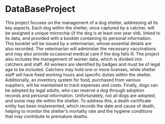 # DataBaseProject
This project focuses on the management of a dog shelter, addressing all its key aspects. Each dog within the shelter, once captured by a catcher, will be assigned a unique microchip (if the dog is at least one year old), linked to its data, and provided with a booklet containing its personal information. This booklet will be issued by a veterinarian, whose essential details are also recorded. The veterinarian will administer the necessary vaccinations and may also provide occasional medical care if the dog falls ill. The project also includes the management of worker data, which is divided into catchers and staff. All workers are identified by badges and must be of legal age to be included. Catchers may hold one or more licenses, while shelter staff will have fixed working hours and specific duties within the shelter. Additionally, an inventory system for food, purchased from various suppliers, will be maintained to track expenses and costs. Finally, dogs can be adopted by legal adults, who can reserve a dog through adoption records and personal information. Unfortunately, not all dogs are adopted, and some may die within the shelter. To address this, a death certificate entity has been implemented, which records the date and cause of death, helping to monitor the shelter’s mortality rate and the hygiene conditions that may contribute to premature deaths.
